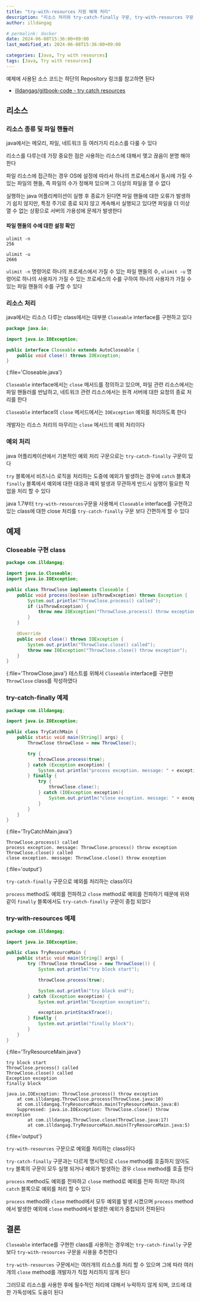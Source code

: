 ```yaml
---
title: "try-with-resources 자원 해제 처리"
description: "리소스 처리와 try-catch-finally 구문, try-with-resources 구문의 차이, 그리고 리소스에 대한 예외 처리 "
author: illdangag

# permalink: docker
date: 2024-06-08T15:36:00+09:00
last_modified_at: 2024-06-08T15:36:00+09:00

categories: [Java, Try with resources]
tags: [Java, Try with resources]
---
```


예제에 사용된 소스 코드는 하단의 Repository 링크를 참고하면 된다

- [illdangag/gitbook-code - try catch resources](https://github.com/illdangag/gitbook-code/tree/main/try-catch-resources)

## 리소스

### 리소스 종류 및 파일 핸들러

java에서는 메모리, 파일, 네트워크 등 여러가지 리소스를 다룰 수 있다

리소스를 다루는데 가장 중요한 점은 사용하는 리소스에 대해서 맺고 끊음이 분명 해야 한다

파일 리소스에 접근하는 경우 OS에 설정에 따라서 하나의 프로세스에서 동시에 가질 수 있는 파일의 핸들, 즉 파일의 수가 정해져 있으며 그 이상의 파일을 열 수 없다

실행하는 java 어플리케이션이 실행 후 종료가 된다면 파일 핸들에 대한 오류가 발생하기 쉽지 않지만, 특정 주기로 종료 되지 않고 계속해서 실행되고 있다면 파일을 더 이상 열 수 없는 상황으로 서버의 가용성에 문제가 발생한다

#### 파일 핸들의 수에 대한 설정 확인

```shell
ulimit -n
256

ulimit -u
2666
```

`ulimit -n` 명령어로 하나의 프로세스에서 가질 수 있는 파일 핸들의 수, `ulimit -u` 명령어로 하나의 사용자가 가질 수 있는 프로세스의 수를 구하여 하나의 사용자가 가질 수 있는 파일 핸들의 수를 구할 수 있다

### 리소스 처리

java에서는 리소스 다루는 class에서는 대부분 `Closeable` interface를 구현하고 있다

```java
package java.io;

import java.io.IOException;

public interface Closeable extends AutoCloseable {
    public void close() throws IOException;
}
```
{:file='Closeable.java'}

`Closeable` interface에서는 `close` 메서드를 정의하고 있으며, 파일 관련 리소스에서는 파일 핸들러를 반납하고, 네트워크 관련 리소스에서는 원격 서버에 대한 요청의 종료 처리를 한다

`Closeable` interface의 `close` 메서드에서는 `IOException` 예외를 처리하도록 한다

개발자는 리소스 처리의 마무리는 `close` 메서드의 예외 처리이다

### 예외 처리

java 어플리케이션에서 기본적인 예외 처리 구문으로는 `try-catch-finally` 구문이 있다

`try` 블록에서 비즈니스 로직을 처리하는 도중에 예외가 발생하는 경우에 `catch` 블록과 `finally` 블록에서 예외에 대한 대응과 예외 발생과 무관하게 반드시 실행이 필요한 작업을 처리 할 수 있다

java 1.7부터 `try-with-resources`구문을 사용해서 `Closeable` interface를 구현하고 있는 class에 대한 close 처리를 `try-catch-finally` 구문 보다 간편하게 할 수 있다

## 예제

### Closeable 구현 class

```java
package com.illdangag;

import java.io.Closeable;
import java.io.IOException;

public class ThrowClose implements Closeable {
    public void process(boolean isThrowException) throws Exception {
        System.out.println("ThrowClose.process() called");
        if (isThrowException) {
            throw new IOException("ThrowClose.process() throw exception");
        }
    }

    @Override
    public void close() throws IOException {
        System.out.println("ThrowClose.close() called");
        throw new IOException("ThrowClose.close() throw exception");
    }
}
```
{:file='ThrowClose.java'}
테스트를 위해서 `Closeable` interface를 구현한 `ThrowClose` class를 작성하였다

### try-catch-finally 예제

```java
package com.illdangag;

import java.io.IOException;

public class TryCatchMain {
    public static void main(String[] args) {
        ThrowClose throwClose = new ThrowClose();

        try {
            throwClose.process(true);
        } catch (Exception exception) {
            System.out.println("process exception. message: " + exception.getMessage());
        } finally {
            try {
                throwClose.close();
            } catch (IOException exception){
                System.out.println("close exception. message: " + exception.getMessage());
            }
        }
    }
}
```
{:file='TryCatchMain.java'}

```text
ThrowClose.process() called
process exception. message: ThrowClose.process() throw exception
ThrowClose.close() called
close exception. message: ThrowClose.close() throw exception
```
{:file='output'}

`try-catch-finally` 구문으로 예외를 처리하는 class이다

`process` method도 예외를 전파하고 `close` method로 예외를 전파하기 때문에 위와 같이 `finally` 블록에서도 `try-catch-finally` 구문이 중첩 되었다

### try-with-resources 예제

```java
package com.illdangag;

import java.io.IOException;

public class TryResourceMain {
    public static void main(String[] args) {
        try (ThrowClose throwClose = new ThrowClose()) {
            System.out.println("try block start");

            throwClose.process(true);

            System.out.println("try block end");
        } catch (Exception exception) {
            System.out.println("Exception exception");

            exception.printStackTrace();
        } finally {
            System.out.println("finally block");
        }
    }
}
```
{:file='TryResourceMain.java'}

```text
try block start
ThrowClose.process() called
ThrowClose.close() called
Exception exception
finally block

java.io.IOException: ThrowClose.process() throw exception
	at com.illdangag.ThrowClose.process(ThrowClose.java:10)
	at com.illdangag.TryResourceMain.main(TryResourceMain.java:8)
	Suppressed: java.io.IOException: ThrowClose.close() throw exception
		at com.illdangag.ThrowClose.close(ThrowClose.java:17)
		at com.illdangag.TryResourceMain.main(TryResourceMain.java:5)
```
{:file='output'}

`try-with-resources` 구문으로 예외를 처리하는 class이다

`try-catch-finally` 구문과는 다르게 명시적으로 `close` method를 호출하지 않아도 `try` 블록의 구문이 모두 실행 되거나 예외가 발생하는 경우 `close` method를 호출 한다

`process` method도 예외를 전파하고 `close` method로 예외를 전파 하지만 하나의 `catch` 블록으로 예외를 처리 할 수 있다

`process` method와 `close` method에서 모두 예외를 발생 시켰으며 `process` method에서 발생한 예외에 `close` method에서 발생한 예외가 중첩되어 전파된다

## 결론

`Closeable` interface를 구현한 class를 사용하는 경우에는 `try-catch-finally` 구문 보다 `try-with-resources` 구문을 사용을 추천한다

`try-with-resources` 구문에서는 여러개의 리소스를 처리 할 수 있으며 그에 따라 여러개의 `close` method를 개발자가 직접 처리하지 않게 된다

그러므로 리소스를 사용한 후에 필수적인 처리에 대해서 누락하지 않게 되며, 코드에 대한 가독성에도 도움이 된다
